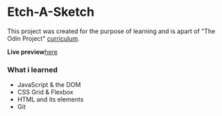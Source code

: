 # Etch-A-Sketch
This project was created for the purpose of learning and is apart of "The Odin Project" [curriculum](https://theodinproject.com/).

**Live preview**[here](https://sisyphus6ix.github.io/Etch-A-Sketch/)

### What i learned
- JavaScript & the DOM
- CSS Grid & Flexbox
- HTML and its elements
- Git